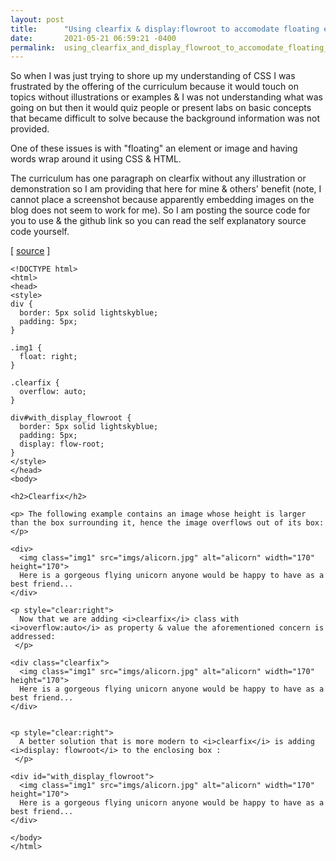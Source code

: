 ```yaml
---
layout: post
title:      "Using clearfix & display:flowroot to accomodate floating elements"
date:       2021-05-21 06:59:21 -0400
permalink:  using_clearfix_and_display_flowroot_to_accomodate_floating_elements
---
```



So when I was just trying to shore up my understanding of CSS I was frustrated by the offering of the curriculum because it would touch on topics without illustrations or examples & I was not understanding what was going on but then it would quiz people or present labs on basic concepts that became difficult to solve because the background information was not provided.

One of these issues is with "floating" an element or image and having words wrap around it using CSS & HTML.

The curriculum has one paragraph on clearfix without any illustration or demonstration so I am providing that here for mine & others' benefit (note, I cannot place a screenshot because apparently embedding images on the blog does not seem to work for me). So I am posting the source code for you to use & the github link so you can read the self explanatory source code yourself. 


[ [source](https://github.com/mrarthurwhite/css_clearfix_for_float_demo) ]

```
<!DOCTYPE html>
<html>
<head>
<style>
div {
  border: 5px solid lightskyblue;
  padding: 5px;
}

.img1 {
  float: right;
}

.clearfix {
  overflow: auto;
}

div#with_display_flowroot {
  border: 5px solid lightskyblue;
  padding: 5px;
  display: flow-root;
}
</style>
</head>
<body>

<h2>Clearfix</h2>

<p> The following example contains an image whose height is larger than the box surrounding it, hence the image overflows out of its box:</p>

<div>
  <img class="img1" src="imgs/alicorn.jpg" alt="alicorn" width="170" height="170">
  Here is a gorgeous flying unicorn anyone would be happy to have as a best friend...
</div>

<p style="clear:right">
  Now that we are adding <i>clearfix</i> class with <i>overflow:auto</i> as property & value the aforementioned concern is addressed:
 </p>

<div class="clearfix">
  <img class="img1" src="imgs/alicorn.jpg" alt="alicorn" width="170" height="170">
  Here is a gorgeous flying unicorn anyone would be happy to have as a best friend...
</div>


<p style="clear:right">
  A better solution that is more modern to <i>clearfix</i> is adding <i>display: flowroot</i> to the enclosing box :
 </p>

<div id="with_display_flowroot">
  <img class="img1" src="imgs/alicorn.jpg" alt="alicorn" width="170" height="170">
  Here is a gorgeous flying unicorn anyone would be happy to have as a best friend...
</div>

</body>
</html>
```
